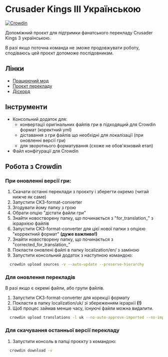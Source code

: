 # Crusader Kings III Українською

[![Crowdin](https://badges.crowdin.net/crusader-kings-iii-ukrainian/localized.svg)](https://crowdin.com/project/crusader-kings-iii-ukrainian)

Допоміжний проєкт для підтримки фанатського перекладу Crusader Kings 3 українською.

В разі якщо поточна команда не зможе продовжувати роботу, сподіваюсь цей проєкт допоможе послідовникам.

## Лінки

 - [Працюючий мод](https://steamcommunity.com/sharedfiles/filedetails/?id=3127700882)
 - [Проєкт перекладу](https://crowdin.com/project/crusader-kings-iii-ukrainian/uk)
 - [Діскорд](https://discord.gg/uUXe67aJnz)
 
 
## Інструменти
* Консольний додаток для:
    * конвертації оригінальних файлів гри в підходящий для Crowdin формат (коректний yml)
    * діставання з гри файлів що необхідні для локалізації (при оновленні версії гри)
    * для зворотнього форматування (cхоже не обов'язковий етап)
* Файл конфігурації для Crowdin


## Робота з Crowdin

### При оновленні версії гри:
1. Скачати останні переклади з проєкту і зберегти окремо (читай нижче як саме)
2. Запустити CK3-format-converter
3. Згодувати йому папку з грою
4. Обрати опцію "дістати файли гри"
5. Знайти новостворену папку, що починається з "for_translation_" з ієрархією файлів
6. Запустити CK3-format-converter для цієї нової папки з опцією "корректний формат" **(дуже важливо!)**
7. Знайти новостворену папку, що починається з "corrected_for_translation_"
8. Покласти оновлені файлі в папку localization/en/ з заміною
9. Запустити консольний додаток з наступною командою:

```bash
  crowdin upload sources -v --auto-update --preserve-hierarchy
```

### Для оновлення перекладів 
В разі якщо є окремі файли, або групи файлів.
1. Запустити CK3-format-converter для корекції формату
2. Покласти в папку localization/uk/ зі збереженням ієрархії **(!)**
3. Щоб процес займав менше часу, існуючі файли можна видалити.

```bash
  crowdin upload translations -l uk --no-auto-approve-imported --no-import-eq-suggestions -v --preserve-hierarchy
```

### Для скачування останньої версії перекладу
1. Запустити консоль в папці проєкту з командою:
```bash
  crowdin download -v
```

